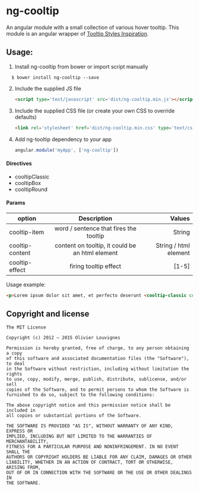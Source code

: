 # ng-cooltip

An angular module with a small collection of various hover tooltip. This module is an angular wrapper of [Tooltip Styles Inspiration](https://github.com/codrops/TooltipStylesInspiration).

## Usage:

1. Install ng-cooltip from bower or import script manually
  ```
    $ bower install ng-cooltip --save
  ```
  
2. Include the supplied JS file

    ```html
    <script type='text/javascript' src='dist/ng-cooltip.min.js'></script>
    ```
    
3. Include the supplied CSS file (or create your own CSS to override defaults)

    ```html
    <link rel='stylesheet' href='dist/ng-cooltip.min.css' type='text/css' />
    ```
    
4. Add ng-tooltip dependency to your app

    ```js
    angular.module('myApp', ['ng-cooltip'])
    ```
    
#### Directives
* cooltipClassic
* cooltipBox
* cooltipRound

#### Params
| option          | Description                                    | Values                |
| -------------   |:----------------------------------------------:| ---------------------:|
| cooltip-item    | word / sentence that fires the tooltip         | String                |
| cooltip-content | content on tooltip, it could be an html element| String / html element |
| cooltip-effect  | firing tooltip effect                          | [1-5]                 |

Usage example:

```html
<p>Lorem ipsum dolor sit amet, et perfecto deserunt <cooltip-classic cooltip-item="intellegam" cooltip-content="Vel ut solum erant dicit, eum te aperiam efficiendi, et eos alia eruditi persecuti. Ius ex omnis voluptatum" cooltip-effect="1"></cooltip-classic>nam, quem doming platonem vim no.</p>
```
## Copyright and license

```
The MIT License

Copyright (c) 2012 – 2015 Olivier Louvignes

Permission is hereby granted, free of charge, to any person obtaining a copy
of this software and associated documentation files (the "Software"), to deal
in the Software without restriction, including without limitation the rights
to use, copy, modify, merge, publish, distribute, sublicense, and/or sell
copies of the Software, and to permit persons to whom the Software is
furnished to do so, subject to the following conditions:

The above copyright notice and this permission notice shall be included in
all copies or substantial portions of the Software.

THE SOFTWARE IS PROVIDED "AS IS", WITHOUT WARRANTY OF ANY KIND, EXPRESS OR
IMPLIED, INCLUDING BUT NOT LIMITED TO THE WARRANTIES OF MERCHANTABILITY,
FITNESS FOR A PARTICULAR PURPOSE AND NONINFRINGEMENT. IN NO EVENT SHALL THE
AUTHORS OR COPYRIGHT HOLDERS BE LIABLE FOR ANY CLAIM, DAMAGES OR OTHER
LIABILITY, WHETHER IN AN ACTION OF CONTRACT, TORT OR OTHERWISE, ARISING FROM,
OUT OF OR IN CONNECTION WITH THE SOFTWARE OR THE USE OR OTHER DEALINGS IN
THE SOFTWARE.
```
